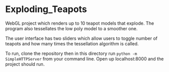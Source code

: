 
# Exploding_Teapots
WebGL project which renders up to 10 teapot models that explode.
The program also tessellates the low poly model to a smoother one.

The user interface has two sliders which allow users to toggle
number of teapots and how many times the tessellation algorithm is called.

To run, clone the repository then in this directory run
`python -m SimpleHTTPServer`
from your command line. Open up localhost:8000 and the project should run.
